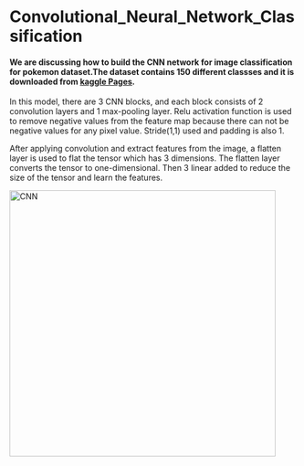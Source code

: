 # Convolutional_Neural_Network_Classification

#### We are discussing how to build the CNN network for image classification for pokemon dataset.The dataset contains 150 different classses and it is downloaded from [kaggle Pages]([https://pages.github.com/](https://www.kaggle.com/datasets/rounakbanik/pokemon)]).
In this model, there are 3 CNN blocks, and each block consists of 2 convolution layers and 1 max-pooling layer. Relu activation function is used to remove negative values from the feature map because there can not be negative values for any pixel value. Stride(1,1) used and padding is also 1.

After applying convolution and extract features from the image, a flatten layer is used to flat the tensor which has 3 dimensions. The flatten layer converts the tensor to one-dimensional. Then 3 linear added to reduce the size of the tensor and learn the features.

<img width="466" alt="CNN" src="https://user-images.githubusercontent.com/105672962/204937168-b0f7b035-e472-4166-a36f-d6fa1b17e9eb.png">
